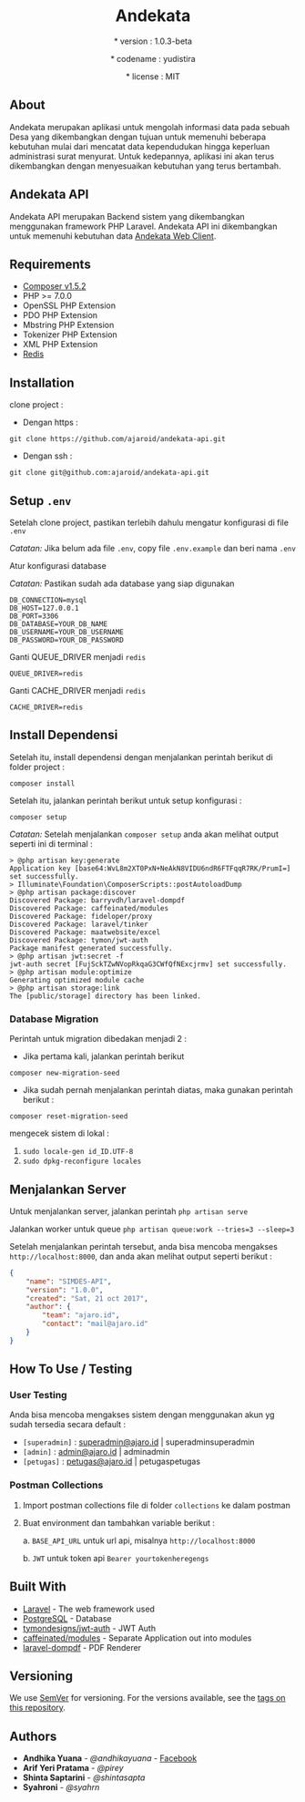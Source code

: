<h1 align="center">Andekata</h1>
<p align="center">* version : 1.0.3-beta</p>
<p align="center">* codename : yudistira</p>
<p align="center">* license : MIT</p>

## About

Andekata merupakan aplikasi untuk mengolah informasi data pada sebuah Desa yang dikembangkan dengan tujuan untuk memenuhi beberapa kebutuhan mulai dari mencatat data kependudukan hingga keperluan administrasi surat menyurat. Untuk kedepannya, aplikasi ini akan terus dikembangkan dengan menyesuaikan kebutuhan yang terus bertambah.

## Andekata API

Andekata API merupakan Backend sistem yang dikembangkan menggunakan framework PHP Laravel. Andekata API ini dikembangkan untuk memenuhi kebutuhan data [Andekata Web Client](https://github.com/ajaroid/andekata-client).

## Requirements

* [Composer v1.5.2](https://getcomposer.org/)
* PHP >= 7.0.0
* OpenSSL PHP Extension
* PDO PHP Extension
* Mbstring PHP Extension
* Tokenizer PHP Extension
* XML PHP Extension
* [Redis](https://redis.io/)

## Installation

clone project :

* Dengan https :

```
git clone https://github.com/ajaroid/andekata-api.git
```

* Dengan ssh :

```
git clone git@github.com:ajaroid/andekata-api.git
```

## Setup `.env`

Setelah clone project, pastikan terlebih dahulu mengatur konfigurasi di file `.env`

_Catatan:_ Jika belum ada file `.env`, copy file `.env.example` dan beri nama `.env`

Atur konfigurasi database

_Catatan:_ Pastikan sudah ada database yang siap digunakan
```
DB_CONNECTION=mysql
DB_HOST=127.0.0.1
DB_PORT=3306
DB_DATABASE=YOUR_DB_NAME
DB_USERNAME=YOUR_DB_USERNAME
DB_PASSWORD=YOUR_DB_PASSWORD
```

Ganti QUEUE_DRIVER menjadi `redis`
```
QUEUE_DRIVER=redis
```

Ganti CACHE_DRIVER menjadi `redis`
```
CACHE_DRIVER=redis
```


## Install Dependensi

Setelah itu, install dependensi dengan menjalankan perintah berikut di folder project :

```
composer install
```

Setelah itu, jalankan perintah berikut untuk setup konfigurasi :
```
composer setup
```

_Catatan:_ Setelah menjalankan `composer setup` anda akan melihat output seperti ini di terminal :
```
> @php artisan key:generate
Application key [base64:WvL8m2XT0PxN+NeAkN8VIDU6ndR6FTFqqR7RK/PrumI=] set successfully.
> Illuminate\Foundation\ComposerScripts::postAutoloadDump
> @php artisan package:discover
Discovered Package: barryvdh/laravel-dompdf
Discovered Package: caffeinated/modules
Discovered Package: fideloper/proxy
Discovered Package: laravel/tinker
Discovered Package: maatwebsite/excel
Discovered Package: tymon/jwt-auth
Package manifest generated successfully.
> @php artisan jwt:secret -f
jwt-auth secret [FujSckTZwNVopRkqaG3CWfQfNExcjrmv] set successfully.
> @php artisan module:optimize
Generating optimized module cache
> @php artisan storage:link
The [public/storage] directory has been linked.
```

### Database Migration

Perintah untuk migration dibedakan menjadi 2 :

* Jika pertama kali, jalankan perintah berikut

```
composer new-migration-seed
```

* Jika sudah pernah menjalankan perintah diatas, maka gunakan perintah berikut :

```
composer reset-migration-seed
```

mengecek sistem di lokal :
  1. `sudo locale-gen id_ID.UTF-8`
  2. `sudo dpkg-reconfigure locales`


## Menjalankan Server

Untuk menjalankan server, jalankan perintah `php artisan serve`

Jalankan worker untuk queue `php artisan queue:work --tries=3 --sleep=3 `

Setelah menjalankan perintah tersebut, anda bisa mencoba mengakses `http://localhost:8000`, dan anda akan melihat output seperti berikut :
```json
{
    "name": "SIMDES-API",
    "version": "1.0.0",
    "created": "Sat, 21 oct 2017",
    "author": {
        "team": "ajaro.id",
        "contact": "mail@ajaro.id"
    }
}
```

## How To Use / Testing

### User Testing
Anda bisa mencoba mengakses sistem dengan menggunakan akun yg sudah tersedia secara default :

- `[superadmin]` : superadmin@ajaro.id | superadminsuperadmin
- `[admin]` : admin@ajaro.id | adminadmin
- `[petugas]` : petugas@ajaro.id | petugaspetugas

### Postman Collections

 1. Import postman collections file di folder `collections` ke dalam postman
 2. Buat environment dan tambahkan variable berikut :

    a. `BASE_API_URL` untuk url api, misalnya `http://localhost:8000`

    b. `JWT` untuk token api `Bearer yourtokenheregengs`

## Built With

* [Laravel](https://laravel.com/) - The web framework used
* [PostgreSQL](https://www.postgresql.org/) - Database
* [tymondesigns/jwt-auth](https://github.com/tymondesigns/jwt-auth) - JWT Auth
* [caffeinated/modules](https://github.com/caffeinated/modules) - Separate Application out into modules
* [laravel-dompdf](https://github.com/barryvdh/laravel-dompdf) - PDF Renderer

## Versioning

We use [SemVer](http://semver.org/) for versioning. For the versions available, see the [tags on this repository](https://gitlab.com/ajaro-id/simdes/simdes-api/tags).

## Authors

* **Andhika Yuana** - *@andhikayuana* - [Facebook](https://www.facebook.com/yuana.andhika)
* **Arif Yeri Pratama** - *@pirey*
* **Shinta Saptarini** - *@shintasapta*
* **Syahroni** - *@syahrn*

